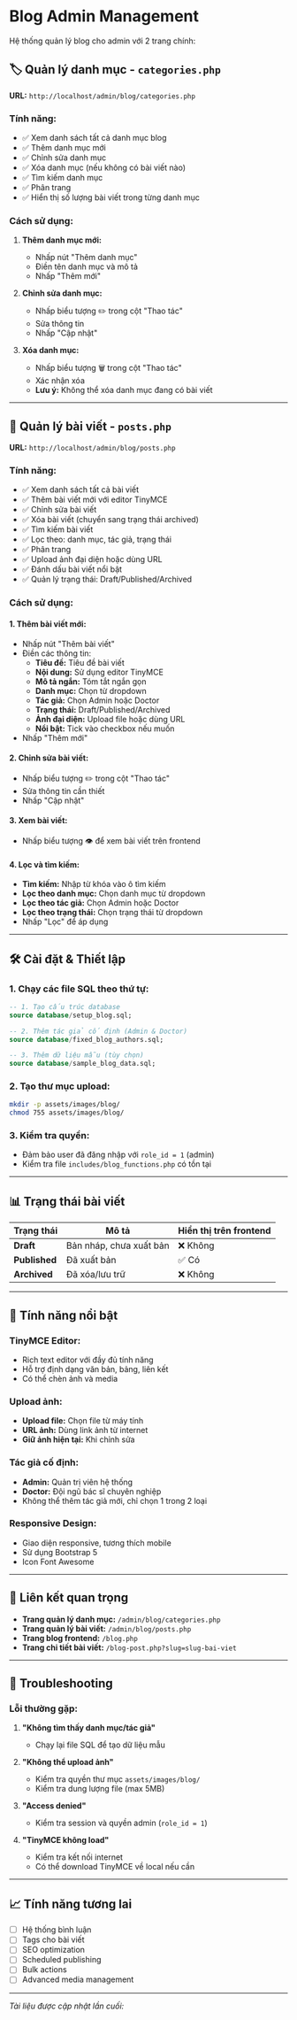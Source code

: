 # Blog Admin Management

Hệ thống quản lý blog cho admin với 2 trang chính:

## 🏷️ Quản lý danh mục - `categories.php`

**URL:** `http://localhost/admin/blog/categories.php`

### Tính năng:

- ✅ Xem danh sách tất cả danh mục blog
- ✅ Thêm danh mục mới
- ✅ Chỉnh sửa danh mục
- ✅ Xóa danh mục (nếu không có bài viết nào)
- ✅ Tìm kiếm danh mục
- ✅ Phân trang
- ✅ Hiển thị số lượng bài viết trong từng danh mục

### Cách sử dụng:

1. **Thêm danh mục mới:**

   - Nhấp nút "Thêm danh mục"
   - Điền tên danh mục và mô tả
   - Nhấp "Thêm mới"

2. **Chỉnh sửa danh mục:**

   - Nhấp biểu tượng ✏️ trong cột "Thao tác"
   - Sửa thông tin
   - Nhấp "Cập nhật"

3. **Xóa danh mục:**
   - Nhấp biểu tượng 🗑️ trong cột "Thao tác"
   - Xác nhận xóa
   - **Lưu ý:** Không thể xóa danh mục đang có bài viết

---

## 📝 Quản lý bài viết - `posts.php`

**URL:** `http://localhost/admin/blog/posts.php`

### Tính năng:

- ✅ Xem danh sách tất cả bài viết
- ✅ Thêm bài viết mới với editor TinyMCE
- ✅ Chỉnh sửa bài viết
- ✅ Xóa bài viết (chuyển sang trạng thái archived)
- ✅ Tìm kiếm bài viết
- ✅ Lọc theo: danh mục, tác giả, trạng thái
- ✅ Phân trang
- ✅ Upload ảnh đại diện hoặc dùng URL
- ✅ Đánh dấu bài viết nổi bật
- ✅ Quản lý trạng thái: Draft/Published/Archived

### Cách sử dụng:

#### 1. **Thêm bài viết mới:**

- Nhấp nút "Thêm bài viết"
- Điền các thông tin:
  - **Tiêu đề:** Tiêu đề bài viết
  - **Nội dung:** Sử dụng editor TinyMCE
  - **Mô tả ngắn:** Tóm tắt ngắn gọn
  - **Danh mục:** Chọn từ dropdown
  - **Tác giả:** Chọn Admin hoặc Doctor
  - **Trạng thái:** Draft/Published/Archived
  - **Ảnh đại diện:** Upload file hoặc dùng URL
  - **Nổi bật:** Tick vào checkbox nếu muốn
- Nhấp "Thêm mới"

#### 2. **Chỉnh sửa bài viết:**

- Nhấp biểu tượng ✏️ trong cột "Thao tác"
- Sửa thông tin cần thiết
- Nhấp "Cập nhật"

#### 3. **Xem bài viết:**

- Nhấp biểu tượng 👁️ để xem bài viết trên frontend

#### 4. **Lọc và tìm kiếm:**

- **Tìm kiếm:** Nhập từ khóa vào ô tìm kiếm
- **Lọc theo danh mục:** Chọn danh mục từ dropdown
- **Lọc theo tác giả:** Chọn Admin hoặc Doctor
- **Lọc theo trạng thái:** Chọn trạng thái từ dropdown
- Nhấp "Lọc" để áp dụng

---

## 🛠️ Cài đặt & Thiết lập

### 1. Chạy các file SQL theo thứ tự:

```sql
-- 1. Tạo cấu trúc database
source database/setup_blog.sql;

-- 2. Thêm tác giả cố định (Admin & Doctor)
source database/fixed_blog_authors.sql;

-- 3. Thêm dữ liệu mẫu (tùy chọn)
source database/sample_blog_data.sql;
```

### 2. Tạo thư mục upload:

```bash
mkdir -p assets/images/blog/
chmod 755 assets/images/blog/
```

### 3. Kiểm tra quyền:

- Đảm bảo user đã đăng nhập với `role_id = 1` (admin)
- Kiểm tra file `includes/blog_functions.php` có tồn tại

---

## 📊 Trạng thái bài viết

| Trạng thái    | Mô tả                   | Hiển thị trên frontend |
| ------------- | ----------------------- | ---------------------- |
| **Draft**     | Bản nháp, chưa xuất bản | ❌ Không               |
| **Published** | Đã xuất bản             | ✅ Có                  |
| **Archived**  | Đã xóa/lưu trữ          | ❌ Không               |

---

## 🎨 Tính năng nổi bật

### TinyMCE Editor:

- Rich text editor với đầy đủ tính năng
- Hỗ trợ định dạng văn bản, bảng, liên kết
- Có thể chèn ảnh và media

### Upload ảnh:

- **Upload file:** Chọn file từ máy tính
- **URL ảnh:** Dùng link ảnh từ internet
- **Giữ ảnh hiện tại:** Khi chỉnh sửa

### Tác giả cố định:

- **Admin:** Quản trị viên hệ thống
- **Doctor:** Đội ngũ bác sĩ chuyên nghiệp
- Không thể thêm tác giả mới, chỉ chọn 1 trong 2 loại

### Responsive Design:

- Giao diện responsive, tương thích mobile
- Sử dụng Bootstrap 5
- Icon Font Awesome

---

## 🔗 Liên kết quan trọng

- **Trang quản lý danh mục:** `/admin/blog/categories.php`
- **Trang quản lý bài viết:** `/admin/blog/posts.php`
- **Trang blog frontend:** `/blog.php`
- **Trang chi tiết bài viết:** `/blog-post.php?slug=slug-bai-viet`

---

## 🐛 Troubleshooting

### Lỗi thường gặp:

1. **"Không tìm thấy danh mục/tác giả"**

   - Chạy lại file SQL để tạo dữ liệu mẫu

2. **"Không thể upload ảnh"**

   - Kiểm tra quyền thư mục `assets/images/blog/`
   - Kiểm tra dung lượng file (max 5MB)

3. **"Access denied"**

   - Kiểm tra session và quyền admin (`role_id = 1`)

4. **"TinyMCE không load"**
   - Kiểm tra kết nối internet
   - Có thể download TinyMCE về local nếu cần

---

## 📈 Tính năng tương lai

- [ ] Hệ thống bình luận
- [ ] Tags cho bài viết
- [ ] SEO optimization
- [ ] Scheduled publishing
- [ ] Bulk actions
- [ ] Advanced media management

---

_Tài liệu được cập nhật lần cuối: <?php echo date('d/m/Y H:i'); ?>_

